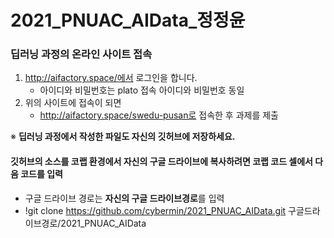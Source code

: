 # 2021_PNUAC_AIData_정정윤

### 딥러닝 과정의 온라인 사이트 접속  
1. http://aifactory.space/에서 로그인을 합니다. 
   - 아이디와 비밀번호는 plato 접속 아이디와 비밀번호 동일 
2. 위의 사이트에 접속이 되면 
   - http://aifactory.space/swedu-pusan로  접속한 후 과제를 제출

※ **딥러닝 과정에서 작성한 파일도 자신의 깃허브에 저장하세요.**

#### **깃허브의 소스를 코랩 환경에서 자신의 구글 드라이브에 복사**하려면 코랩 코드 셀에서 다음 코드를 입력 
+ 구글 드라이브 경로는 **자신의 구글 드라이브경로**를 입력
+ !git clone https://github.com/cybermin/2021_PNUAC_AIData.git 구글드라이브경로/2021_PNUAC_AIData
